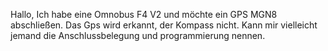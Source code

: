Hallo,
Ich habe eine Omnobus F4 V2 und möchte ein GPS MGN8 abschließen. Das Gps wird erkannt, der Kompass nicht.
Kann mir vielleicht jemand die Anschlussbelegung und programmierung nennen.

